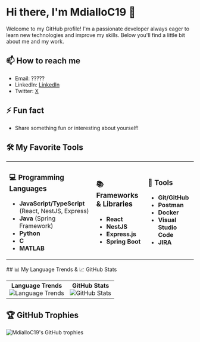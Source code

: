 # Hi there, I'm MdialloC19 👋

Welcome to my GitHub profile! I'm a passionate developer always eager to learn new technologies and improve my skills. Below you'll find a little bit about me and my work.

## 📫 How to reach me
- Email: ?????
- LinkedIn: [LinkedIn](https://www.linkedin.com/in/moussa-diallo2022/)
- Twitter: [X](https://x.com/mosikasika_c19)
## ⚡ Fun fact
- Share something fun or interesting about yourself!

## 🛠️ My Favorite Tools  

<table>
  <tr>
    <td>
      <h3>💻 Programming Languages</h3>
      <ul>
        <li><strong>JavaScript/TypeScript</strong> (React, NestJS, Express)</li>
        <li><strong>Java</strong> (Spring Framework)</li>
        <li><strong>Python</strong></li>
        <li><strong>C</strong></li>
        <li><strong>MATLAB</strong></li>
      </ul>
    </td>
    <td>
      <h3>📚 Frameworks & Libraries</h3>
      <ul>
        <li><strong>React</strong></li>
        <li><strong>NestJS</strong></li>
        <li><strong>Express.js</strong></li>
        <li><strong>Spring Boot</strong></li>
      </ul>
    </td>
    <td>
      <h3>🔧 Tools</h3>
      <ul>
        <li><strong>Git/GitHub</strong></li>
        <li><strong>Postman</strong></li>
        <li><strong>Docker</strong></li>
        <li><strong>Visual Studio Code</strong></li>
        <li><strong>JIRA</strong></li>
      </ul>
    </td>
  </tr>
</table>
## 📊 My Language Trends & 📈 GitHub Stats  
<table>
  <tr>
    <td align="center">
      <b>Language Trends</b><br>
      <img src="https://api.githubtrends.io/user/svg/MdialloC19/langs?time_range=one_year&use_percent=True&theme=bright_lights" alt="Language Trends">
    </td>
    <td align="center">
      <b>GitHub Stats</b><br>
      <img src="https://github-readme-stats.vercel.app/api?username=MdialloC19&show_icons=true&theme=radical" alt="GitHub Stats">
    </td>
  </tr>
</table>

## 🏆 GitHub Trophies
![MdialloC19's GitHub trophies](https://github-profile-trophy.vercel.app/?username=MdialloC19&theme=radical)
